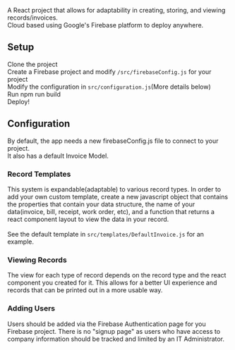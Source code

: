 A React project that allows for adaptability in creating, storing, and viewing records/invoices. <br/>
Cloud based using Google's Firebase platform to deploy anywhere.

## Setup

Clone the project <br/>
Create a Firebase project and modify `/src/firebaseConfig.js` for your project <br/>
Modify the configuration in  `src/configuration.js`(More details below) <br/>
Run npm run build <br/>
Deploy!

## Configuration

By default, the app needs a new firebaseConfig.js file to connect to your project. <br/>
It also has a default Invoice Model.

### Record Templates

This system is expandable(adaptable) to various record types. In order to add your own
custom template, create a new javascript object that contains the properties that
contain your data structure, the name of your data(invoice, bill, receipt, work order, etc), and a function that returns a react component layout to view the data in your record.
<br/><br/>
See the default template in `src/templates/DefaultInvoice.js` for an example.

### Viewing Records

The view for each type of record depends on the record type and the react component
you created for it. This allows for a better UI experience and records that can be
printed out in a more usable way.

### Adding Users

Users should be added via the Firebase Authentication page for you Firebase project.
There is no "signup page" as users who have access to company information should
be tracked and limited by an IT Administrator.
